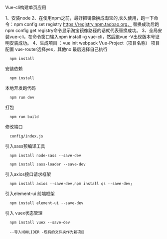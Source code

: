 Vue-cli构建单页应用

1、安装node 2、在使用npm之前，最好把镜像换成淘宝的,长久使用，跑一下命令：npm config set registry https://registry.npm.taobao.org、 替换成功后跑npm config get registry命令显示淘宝镜像路径的话就代表替换成功。 3、全局安装vue-cli，在命令窗口输入npm install -g vue-cli，然后跑vue -V出现版本号证明安装成功。 4、生成项目 ：vue init webpack Vue-Project（项目名称） 项目配置 vue-router选择yes，其他no 最后选择自己执行

      npm install

安装依赖

      npm install

本地开发跑代码

      npm run dev

打包

      npm run build

修改端口

      config/index.js

引入sass预编译工具

      npm install node-sass --save-dev
      
      npm install sass-loader --save-dev

引入axios接口请求框架

      npm install axios --save-dev,npm install qs --save-dev;

引入element-ui 前端框架

      npm install element-ui --save-dev

引入 vuex状态管理

      npm install vuex --save-dev
      
      --导入HBULIDER -现有的文件夹作为新项目

